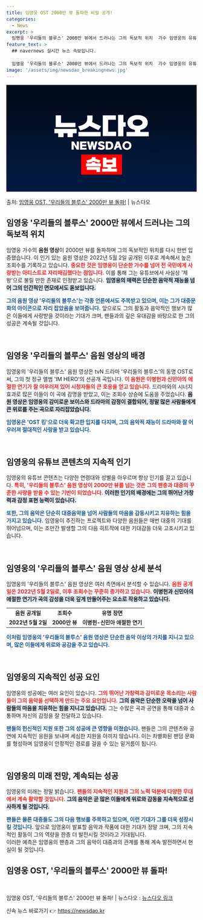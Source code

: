 ```yaml
---
title: 임영웅 OST 2000만 뷰 돌파한 비밀 공개!
categories:
  - News
excerpt: >
  임영웅 '우리들의 블루스' 2000만 뷰에서 드러나는 그의 독보적 위치  가수 임영웅의 유튜브 콘텐츠들이 지…
feature_text: >
  ## navernews 실시간 뉴스 속보입니다.

  임영웅 '우리들의 블루스' 2000만 뷰에서 드러나는 그의 독보적 위치  가수 임영웅의 유튜브 콘텐츠들이 지…
image: '/assets/img/newsdao_breakingnews.jpg'
---
```


![뉴스다오 속보](/assets/img/newsdao_breakingnews.jpg)

<p>출처: <a href="https://newsdao.kr/4809" rel="dofollow">임영웅 OST, '우리들의 블루스' 2000만 뷰 돌파!</a> | 뉴스다오</p>

<h2 data-ke-size="size26">임영웅 '우리들의 블루스' 2000만 뷰에서 드러나는 그의 독보적 위치</h2>

임영웅 가수의 <b>음원 영상</b>이 2000만 뷰를 돌파하며 그의 독보적인 위치를 다시 한번 입증했습니다. 이 인기 있는 음원 영상은 2022년 5월 2일 공개된 이후로 계속해서 높은 조회수를 기록하고 있습니다. <b><span style="color: #ee2323;">중요한 것은 임영웅이 단순한 가수를 넘어 전 국민에게 사랑받는 아티스트로 자리매김했다는 점입니다.</span></b> 이를 통해 그는 유튜브에서 사실상 '제왕'으로 불릴 만한 존재로 인정받고 있습니다. <b><span style="background-color: #21538527;">임영웅의 매력은 단순한 음악적 재능을 넘어 그의 인간적인 면모에서도 돋보입니다.</span></b>

<b><span style="color: #1a5490;">그의 음원 영상 '우리들의 블루스'는 각종 언론에서도 주목받고 있으며, 이는 그가 대중문화의 아이콘으로 자리 잡았음을 보여줍니다.</span></b> 앞으로도 그의 활동과 음악적인 행보가 많은 이들에게 사랑받을 것이라는 기대가 크며, 팬들과의 깊은 유대감을 바탕으로 한 그의 성공은 계속될 것입니다.

<p data-ke-size="size16">&nbsp;</p>

<h2 data-ke-size="size26">임영웅 '우리들의 블루스' 음원 영상의 배경</h2>

임영웅의 '우리들의 블루스' 음원 영상은 tvN 드라마 '우리들의 블루스'의 동명 OST로써, 그의 첫 정규 앨범 'IM HERO'의 선공개 곡입니다. <b><span style="color: #ee2323;">이 음원은 이병헌과 신민아의 애절한 연기가 잘 어우러져 있어 시청자들의 큰 호응을 얻고 있습니다.</span></b> 드라마와의 시너지 효과로 많은 이들이 이 곡에 감명을 받았고, 이는 조회수 상승에 도움을 주었습니다. <b><span style="background-color: #21538527;">음원 영상은 임영웅의 감미로운 보이스와 드라마의 감정이 결합되어, 정말 많은 사람들에게 큰 위로를 주는 곡으로 자리잡았습니다.</span></b>

<b><span style="color: #1a5490;">임영웅은 'OST 킹'으로 더욱 확고한 입지를 다지며, 그의 음악적 재능이 드라마와 잘 어우러져 절대적인 사랑을 받고 있습니다.</span></b>

<p data-ke-size="size16">&nbsp;</p>

<h2 data-ke-size="size26">임영웅의 유튜브 콘텐츠의 지속적 인기</h2>

임영웅의 유튜브 콘텐츠는 다양한 연령대와 성별을 아우르며 항상 인기를 끌고 있습니다. <b><span style="color: #ee2323;">특히, '우리들의 블루스' 음원 영상이 2000만 뷰를 넘는 것은 그의 팬층과 대중의 꾸준한 사랑을 받을 수 있는 기반이 되었습니다.</span></b> <b><span style="background-color: #21538527;">이러한 인기의 배경에는 그의 뛰어난 가창력과 감정 표현 능력이 있습니다.</span></b> 

<b><span style="color: #1a5490;">또한, 그의 음악은 단순히 대중음악을 넘어 사람들의 마음을 감동시키고 치유하는 힘을 가지고 있습니다.</span></b> 임영웅이 추진하는 프로젝트와 다양한 음원들은 매번 대중의 기대를 뛰어넘으며, 이는 조만간 발생할 그의 다음 히트작에 대한 기대감을 더욱 고조시키고 있습니다.

<p data-ke-size="size16">&nbsp;</p>

<h2 data-ke-size="size26">임영웅의 '우리들의 블루스' 음원 영상 상세 분석</h2>

임영웅의 '우리들의 블루스' 음원 영상은 여러 측면에서 분석할 수 있습니다. <b><span style="color: #ee2323;">음원 공개일은 2022년 5월 2일로, 이후 조회수는 꾸준히 증가하고 있습니다.</span></b> <b><span style="background-color: #21538527;">이병헌과 신민아의 애절한 연기가 곡의 감성을 더욱 깊게 만들어주는 요소로 작용하고 있습니다.</span></b>

<table style="width: 100%;">
    <tr>
        <td style="text-align: center; height: 17px;"><b>음원 공개일</b></td>
        <td style="text-align: center; height: 17px;"><b>조회수</b></td>
        <td style="text-align: center; height: 17px;"><b>유명 장면</b></td>
    </tr>
    <tr>
        <td style="text-align: center; height: 17px;"><b>2022년 5월 2일</b></td>
        <td style="text-align: center; height: 17px;"><b>2000만 뷰</b></td>
        <td style="text-align: center; height: 17px;"><b>이병헌-신민아 애절한 연기</b></td>
    </tr>
</table>

<b><span style="color: #1a5490;">이처럼 임영웅의 '우리들의 블루스' 음원 영상은 단순한 음악 이상의 가치를 지니고 있으며, 많은 이들에게 위로와 공감을 주고 있습니다.</span></b>

<p data-ke-size="size16">&nbsp;</p>

<h2 data-ke-size="size26">임영웅의 지속적인 성공 요인</h2>

임영웅의 성공에는 여러 요인이 있습니다. <b><span style="color: #ee2323;">그의 뛰어난 가창력과 감미로운 목소리는 사람들이 그의 음악을 선택하게 만드는 주요 요인입니다.</span></b> <b><span style="background-color: #21538527;">그의 음악은 단순한 오락을 넘어 사람들의 마음을 치유하는 힘을 지니고 있습니다.</span></b> 그는 수많은 곡과 공연을 통해 대중과 소통하며 자신의 감정을 잘 전달하고 있습니다. 

<b><span style="color: #1a5490;">팬들의 헌신적인 지원 또한 그의 성공에 큰 영향을 미쳤습니다.</span></b> 팬들은 그의 콘텐츠와 공연에 지속적인 응원을 보내며 세심한 지원을 아끼지 않습니다. 이는 차별화된 팬덤 문화를 형성하며 임영웅이 안정적인 경로를 걸을 수 있는 밑거름이 됩니다.

<p data-ke-size="size16">&nbsp;</p>

<h2 data-ke-size="size26">임영웅의 미래 전망, 계속되는 성공</h2>

임영웅의 미래는 정말 밝습니다. <b><span style="color: #ee2323;">팬들의 지속적인 지원과 그의 노력 덕분에 다양한 무대에서 계속 활약할 것입니다.</span></b> <b><span style="background-color: #21538527;">그의 음악은 곧 많은 이들에게 위로와 감동을 지속적으로 선사하게 될 것입니다.</span></b>

<b><span style="color: #1a5490;">팬들은 물론 대중들도 그의 다음 행보를 주목하고 있으며, 이런 기대가 그를 더욱 성장시킬 것입니다.</span></b> 앞으로 임영웅이 발표할 음악과 작품에 대한 기대가 정말 크며, 그의 지속적인 활동이 그의 역량을 한층 더 발전시킬 것이라고 기대됩니다. <br> 이러한 예측은 임영웅의 팬층과 그의 음악이 대중과의 관계를 통해 계속 발전하면서 현실이 될 것입니다.

<h2 data-ke-size="size26">임영웅 OST, '우리들의 블루스' 2000만 뷰 돌파!</h2>
<p data-ke-size="size16">&nbsp;</p>
 임영웅 OST, '우리들의 블루스' 2000만 뷰 돌파! | 뉴스다오  : <a href="https://newsdao.kr/4809" target="_blank">뉴스다오 링크</a> 

신속 뉴스 바로가기 👉 <a href="https://newsdao.kr" rel="dofollow">https://newsdao.kr</a>



